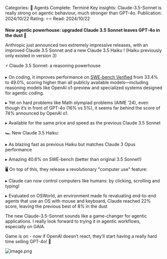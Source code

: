 

Categories: 🤖 Agents
Complete: Terminé
Key insights: Claude-3.5-Sonnet is really strong on agentic behaviour, much stronger than GPT-4o.
Publication: 2024/10/22
Rating: ⭐️⭐️
Read: 2024/10/22

**New agentic powerhouse: upgraded Claude 3.5 Sonnet leaves GPT-4o in the dust 🚀**

Anthropic just announced two extremely impressive releases, with an improved Claude 3.5 Sonnet and a new Claude 3.5 Haiku ! (Haiku previously only existed in version 3)

⚡️ Claude 3.5 Sonnet: a reasoning powerhouse

▸ On coding, it improves performance on [SWE-bench Verified]([https://www.swebench.com/](https://www.swebench.com/)) from 33.4% to 49.0%, scoring higher than all publicly available models—including reasoning models like OpenAI o1-preview and specialized systems designed for agentic coding. 

▸ Yet on hard problems like Math olympiad problems (AIME ‘24), even though it’s in front of GPT-4o (16% vs 5%), it seems far behind the score of 74% announced by OpenAI o1.

▸ Available for the same price and speed as the previous Claude 3.5 Sonnet

🏎️ New Claude 3.5 Haiku:

▸ As blazing fast as previous Haiku but matches Claude 3 Opus performance

▸ Amazing 40.6% on SWE-bench (better than original 3.5 Sonnet!)

🖥️ On top of this, they release a revolutionary "computer use" feature:

▸ Claude can now control computers like humans: by clicking, scrolling and typing!

▸ Evaluated on OSWorld, an environment made fo revaluating end-to-end agents that use an OS with mouse and keyboard, Claude reached 22% score, leaving the previous best of 8% in the dust

The new Claude-3.5-Sonnet sounds like a game-changer for agentic applications. I really look forward to trying it in agentic workflows, especially on GAIA.

Game is on - now if OpenAI doesn’t react, they’ll start having a really hard time selling GPT-4o! 👀

![image.png](attachments/Posts/Blog%20post%20for%20Claude%203%205%20Sonnet/image.png)